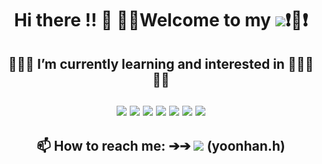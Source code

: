 <div align=center>
   <h1>Hi there !! 🙋‍ 🙋‍♂Welcome to my  
      <a href="https://github.com/rokmc1256"><img src="https://img.shields.io/badge/github-181717?style=for-the-badge&logo=github&logoColor=white"></a>❗💖❗
   </h1>
</div> 


<!--
**rokmc1256/rokmc1256** is a ✨ _special_ ✨ repository because its `README.md` (this file) appears on your GitHub profile.

Here are some ideas to get you started:

- 🔭 I’m currently working on ...

- 👯 I’m looking to collaborate on ...
- 🤔 I’m looking for help with ...
- 💬 Ask me about ...
- 😄 Pronouns: ...
- ⚡ Fun fact: ... -->
<div align=center>
   <h2>👨🏻‍💻 I’m currently learning and interested in 👨🏻‍💻 🔽🔽
      <br><br>
      <div align=center>
         <img src="https://img.shields.io/badge/git-F05032?style=for-the-badge&logo=git&logoColor=white">
         <img src="https://img.shields.io/badge/c-A8B9CC?style=for-the-badge&logo=c&logoColor=white">
         <img src="https://img.shields.io/badge/c++-00599C?style=for-the-badge&logo=c%2B%2B&logoColor=white">
         <img src="https://img.shields.io/badge/java-007396?style=for-the-badge&logo=java&logoColor=white">
         <img src="https://img.shields.io/badge/html5-E34F26?style=for-the-badge&logo=html5&logoColor=white">
         <img src="https://img.shields.io/badge/css3-1572B6?style=for-the-badge&logo=css3&logoColor=white">
         <img src="https://img.shields.io/badge/javascript-F7DF1E?style=for-the-badge&logo=javascript&logoColor=black">
     </div>
   </h2>
</div>
  
 <div align=center>
    <h2>
     📫 How to reach me: ➔➔ 
     <a href="https://www.instagram.com/yoonhan.h/"><img src="https://img.shields.io/badge/Instagram-E4405F?style=for-the-badge&logo=Instagram&logoColor=white"></a>   (yoonhan.h) 
   </h2> 
 </div>



